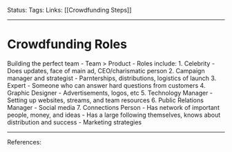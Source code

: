 Status:
Tags:
Links: [[Crowdfunding Steps]]
___
# Crowdfunding Roles
Building the perfect team
	- Team > Product
	- Roles include:
		1. Celebrity
			- Does updates, face of main ad, CEO/charismatic person
		2. Campaign manager and strategist
			- Parnterships, distributions, logistics of launch
		3. Expert
			- Someone who can answer hard questions from customers
		4. Graphic Designer
			- Advertisements, logos, etc
		5. Technology Manager
			- Setting up websites, streams, and team resources
		6. Public Relations Manager
			- Social media
		7. Connections Person
		- Has network of important people, money, and ideas
		- Has a large following themselves, knows about distribution and success
		- Marketing strategies
___
References: